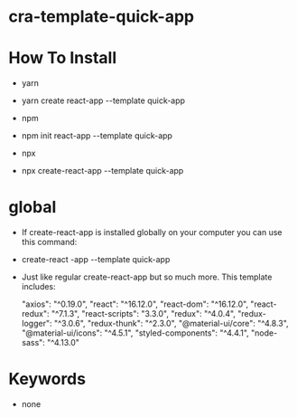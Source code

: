 # cra-template-quick-app

# How To Install

- yarn
- yarn create react-app <app-name> --template quick-app

- npm
- npm init react-app <app-name> --template quick-app

- npx
- npx create-react-app <app-name> --template quick-app

# global

- If create-react-app is installed globally on your computer you can use this command:

- create-react -app <app-name> --template quick-app

- Just like regular create-react-app but so much more. This template includes:

    "axios": "^0.19.0",
    "react": "^16.12.0",
    "react-dom": "^16.12.0",
    "react-redux": "^7.1.3",
    "react-scripts": "3.3.0",
    "redux": "^4.0.4",
    "redux-logger": "^3.0.6",
    "redux-thunk": "^2.3.0",
    "@material-ui/core": "^4.8.3",
    "@material-ui/icons": "^4.5.1",
    "styled-components": "^4.4.1",
    "node-sass": "^4.13.0"

# Keywords

-  none